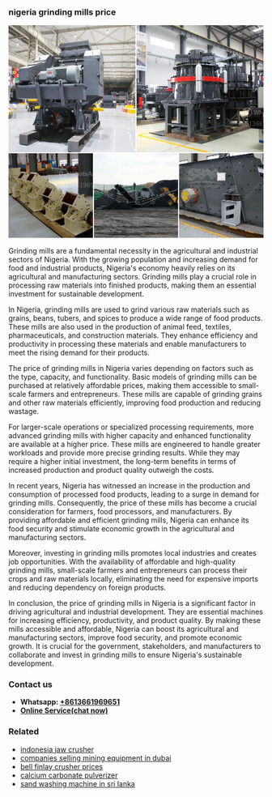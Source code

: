 <h3>nigeria grinding mills price</h3><img src='1708322777.jpg' alt=''><p>Grinding mills are a fundamental necessity in the agricultural and industrial sectors of Nigeria. With the growing population and increasing demand for food and industrial products, Nigeria's economy heavily relies on its agricultural and manufacturing sectors. Grinding mills play a crucial role in processing raw materials into finished products, making them an essential investment for sustainable development.</p><p>In Nigeria, grinding mills are used to grind various raw materials such as grains, beans, tubers, and spices to produce a wide range of food products. These mills are also used in the production of animal feed, textiles, pharmaceuticals, and construction materials. They enhance efficiency and productivity in processing these materials and enable manufacturers to meet the rising demand for their products.</p><p>The price of grinding mills in Nigeria varies depending on factors such as the type, capacity, and functionality. Basic models of grinding mills can be purchased at relatively affordable prices, making them accessible to small-scale farmers and entrepreneurs. These mills are capable of grinding grains and other raw materials efficiently, improving food production and reducing wastage.</p><p>For larger-scale operations or specialized processing requirements, more advanced grinding mills with higher capacity and enhanced functionality are available at a higher price. These mills are engineered to handle greater workloads and provide more precise grinding results. While they may require a higher initial investment, the long-term benefits in terms of increased production and product quality outweigh the costs.</p><p>In recent years, Nigeria has witnessed an increase in the production and consumption of processed food products, leading to a surge in demand for grinding mills. Consequently, the price of these mills has become a crucial consideration for farmers, food processors, and manufacturers. By providing affordable and efficient grinding mills, Nigeria can enhance its food security and stimulate economic growth in the agricultural and manufacturing sectors.</p><p>Moreover, investing in grinding mills promotes local industries and creates job opportunities. With the availability of affordable and high-quality grinding mills, small-scale farmers and entrepreneurs can process their crops and raw materials locally, eliminating the need for expensive imports and reducing dependency on foreign products.</p><p>In conclusion, the price of grinding mills in Nigeria is a significant factor in driving agricultural and industrial development. They are essential machines for increasing efficiency, productivity, and product quality. By making these mills accessible and affordable, Nigeria can boost its agricultural and manufacturing sectors, improve food security, and promote economic growth. It is crucial for the government, stakeholders, and manufacturers to collaborate and invest in grinding mills to ensure Nigeria's sustainable development.</p><h3>Contact us</h3><ul><li><strong>Whatsapp:&nbsp;<a href="https://wa.me/8613661969651">+8613661969651</a></strong></li><li><a href="https://swt.shibang-china.com/?git&amp;zhl&amp;nigeria grinding mills price"><strong>Online Service(chat now)</strong></a></li></ul><h3>Related</h3><ul><li><a href='indonesia jaw crusher.md'>indonesia jaw crusher</a></li><li><a href='companies selling mining equipment in dubai.md'>companies selling mining equipment in dubai</a></li><li><a href='bell finlay crusher prices.md'>bell finlay crusher prices</a></li><li><a href='calcium carbonate pulverizer.md'>calcium carbonate pulverizer</a></li><li><a href='sand washing machine in sri lanka.md'>sand washing machine in sri lanka</a></li></ul>